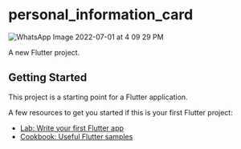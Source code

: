 # personal_information_card


![WhatsApp Image 2022-07-01 at 4 09 29 PM](https://user-images.githubusercontent.com/83585060/176976612-0721998c-28e5-403d-bfb0-4c4cc4f30728.jpeg)

A new Flutter project.

## Getting Started

This project is a starting point for a Flutter application.

A few resources to get you started if this is your first Flutter project:

- [Lab: Write your first Flutter app](https://flutter.dev/docs/get-started/codelab)
- [Cookbook: Useful Flutter samples](https://flutter.dev/docs/cookbook)
